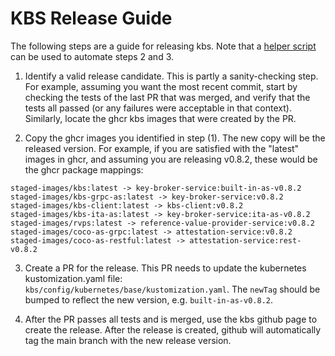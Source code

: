 # KBS Release Guide

The following steps are a guide for releasing kbs. Note that a
[helper script](hack/release-helper.sh)
can be used to automate steps 2 and 3.

1. Identify a valid release candidate. This is partly a sanity-checking step.
For example, assuming you want the most recent commit, start by checking the
tests of the last PR that was merged, and verify that the tests all passed (or
any failures were acceptable in that context). Similarly, locate the ghcr kbs
images that were created by the PR.

2. Copy the ghcr images you identified in step (1). The new copy will be the
released version. For example, if you are satisfied with the "latest" images in
ghcr, and assuming you are releasing v0.8.2, these would be the ghcr package
mappings:
```
staged-images/kbs:latest -> key-broker-service:built-in-as-v0.8.2
staged-images/kbs-grpc-as:latest -> key-broker-service:v0.8.2
staged-images/kbs-client:latest -> kbs-client:v0.8.2
staged-images/kbs-ita-as:latest -> key-broker-service:ita-as-v0.8.2
staged-images/rvps:latest -> reference-value-provider-service:v0.8.2
staged-images/coco-as-grpc:latest -> attestation-service:v0.8.2
staged-images/coco-as-restful:latest -> attestation-service:rest-v0.8.2
```

3. Create a PR for the release. This PR needs to update the kubernetes
kustomization.yaml file: `kbs/config/kubernetes/base/kustomization.yaml`. The
`newTag` should be bumped to reflect the new version, e.g.
`built-in-as-v0.8.2`.

4. After the PR passes all tests and is merged, use the kbs github page to
create the release. After the release is created, github will automatically
tag the main branch with the new release version.
